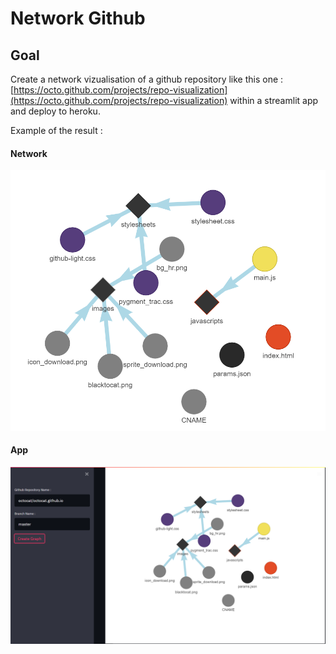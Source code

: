 # Network Github

## Goal

Create a network vizualisation of a github repository like this one : [https://octo.github.com/projects/repo-visualization](https://octo.github.com/projects/repo-visualization) within a streamlit app and deploy to heroku.

Example of the result :

#### Network

![Network](images/example_network.PNG)

#### App

![Network](images/example_app.PNG)